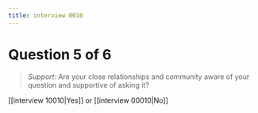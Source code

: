 ```yaml
---
title: interview 0010
---
```

# Question 5 of 6
> *Support:* Are your close relationships and community aware of your question and supportive of asking it?

[[interview 10010|Yes]] or [[interview 00010|No]] 